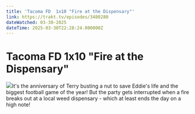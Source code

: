 ```yaml
---
title: 'Tacoma FD  1x10 "Fire at the Dispensary"' 
link: https://trakt.tv/episodes/3480280
dateWatched: 03-30-2025
dateTime: 2025-03-30T22:28:24.000000Z
---
```

# Tacoma FD  1x10 "Fire at the Dispensary"

![](https://walter-r2.trakt.tv/images/episodes/003/480/280/screenshots/thumb/c14a757ea2.jpg)It's the anniversary of Terry busting a nut to save Eddie's life and the biggest football game of the year! But the party gets interrupted when a fire breaks out at a local weed dispensary - which at least ends the day on a high note!